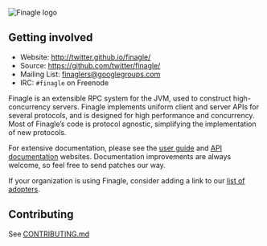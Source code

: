 ![Finagle logo](https://raw.github.com/twitter/finagle/master/doc/src/sphinx/_static/logo_small.png)

## Getting involved

* Website: http://twitter.github.io/finagle/
* Source: https://github.com/twitter/finagle/
* Mailing List: [finaglers@googlegroups.com](https://groups.google.com/forum/#!forum/finaglers)
* IRC: `#finagle` on Freenode

Finagle is an extensible RPC system for the JVM, used to construct
high-concurrency servers. Finagle implements uniform client and server APIs for
several protocols, and is designed for high performance and concurrency. Most of
Finagle’s code is protocol agnostic, simplifying the implementation of new
protocols.

For extensive documentation, please see the
[user guide](http://twitter.github.io/finagle/guide/) and
[API documentation](http://twitter.github.io/finagle/docs/#com.twitter.finagle.package)
websites. Documentation improvements are always welcome, so feel free to send
patches our way.

If your organization is using Finagle, consider adding a link to our
[list of adopters](https://github.com/twitter/finagle/blob/master/ADOPTERS.md).

## Contributing

See [CONTRIBUTING.md](https://github.com/twitter/finagle/blob/master/CONTRIBUTING.md)
